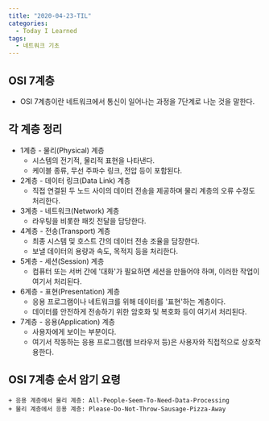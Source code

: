 ```yaml
---
title: "2020-04-23-TIL"
categories:
  - Today I Learned
tags:
  - 네트워크 기초
---
```


OSI 7계층
---
  - OSI 7계층이란 네트워크에서 통신이 일어나는 과정을 7단계로 나눈 것을 말한다.

각 계층 정리
---
  - 1계층 - 물리(Physical) 계층
    + 시스템의 전기적, 물리적 표현을 나타낸다.
    + 케이블 종류, 무선 주파수 링크, 전압 등이 포함된다.
  - 2계층 - 데이터 링크(Data Link) 계층
    + 직접 연결된 두 노드 사이의 데이터 전송을 제공하며 물리 계층의 오류 수정도 처리한다.
  - 3계층 - 네트워크(Network) 계층
    + 라우팅을 비롯한 패킷 전달을 담당한다.
  - 4계층 - 전송(Transport) 계층
    + 최종 시스템 및 호스트 간의 데이터 전송 조율을 담장한다.
    + 보낼 데이터의 용량과 속도, 목적지 등을 처리한다.
  - 5계층 - 세션(Session) 계층
    + 컴퓨터 또는 서버 간에 '대화'가 필요하면 세션을 만들어야 하며, 이러한 작업이 여기서 처리된다.
  - 6계층 - 표현(Presentation) 계층
    + 응용 프로그램이나 네트워크를 위해 데이터를 '표현'하는 계층이다.
    + 데이터를 안전하게 전송하기 위한 암호화 및 복호화 등이 여기서 처리된다.
  - 7계층 - 응용(Application) 계층
    + 사용자에게 보이는 부분이다.
    + 여기서 작동하는 응용 프로그램(웹 브라우저 등)은 사용자와 직접적으로 상호작용한다. 

OSI 7계층 순서 암기 요령
---
    + 응용 계층에서 물리 계층: All-People-Seem-To-Need-Data-Processing
    + 물리 계층에서 응용 계층: Please-Do-Not-Throw-Sausage-Pizza-Away
